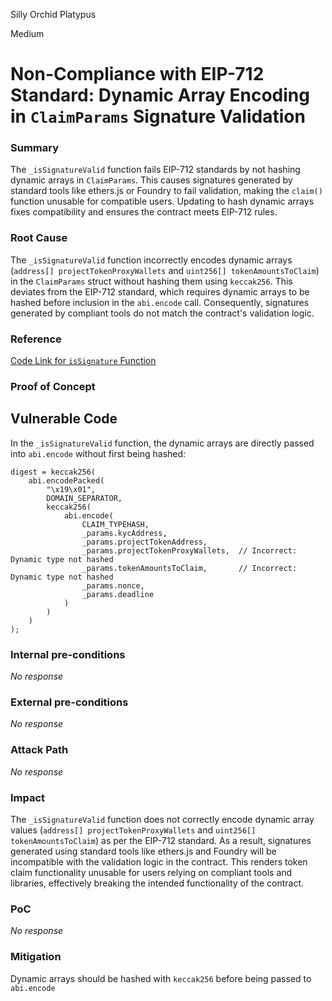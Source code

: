 Silly Orchid Platypus

Medium

# Non-Compliance with EIP-712 Standard: Dynamic Array Encoding in `ClaimParams` Signature Validation

### Summary

The `_isSignatureValid` function fails EIP-712 standards by not hashing dynamic arrays in `ClaimParams`. This causes signatures generated by standard tools like ethers.js or Foundry to fail validation, making the `claim()` function unusable for compatible users. Updating to hash dynamic arrays fixes compatibility and ensures the contract meets EIP-712 rules.

### Root Cause



The `_isSignatureValid` function incorrectly encodes dynamic arrays (`address[] projectTokenProxyWallets` and `uint256[] tokenAmountsToClaim`) in the `ClaimParams` struct without hashing them using `keccak256`. This deviates from the EIP-712 standard, which requires dynamic arrays to be hashed before inclusion in the `abi.encode` call. Consequently, signatures generated by compliant tools do not match the contract's validation logic.

### Reference  
[Code Link for `isSignature` Function](https://github.com/sherlock-audit/2024-11-vvv-exchange-update/blob/1791f41b310489aaa66de349ef1b9e4bd331f14b/vvv-platform-smart-contracts/contracts/vc/VVVVCTokenDistributor.sol#L157) 


### Proof of Concept

## Vulnerable Code
In the `_isSignatureValid` function, the dynamic arrays are directly passed into `abi.encode` without first being hashed:  
```solidity
digest = keccak256(
    abi.encodePacked(
        "\x19\x01",
        DOMAIN_SEPARATOR,
        keccak256(
            abi.encode(
                CLAIM_TYPEHASH,
                _params.kycAddress,
                _params.projectTokenAddress,
                _params.projectTokenProxyWallets,  // Incorrect: Dynamic type not hashed
                _params.tokenAmountsToClaim,       // Incorrect: Dynamic type not hashed
                _params.nonce,
                _params.deadline
            )
        )
    )
);
```


### Internal pre-conditions

_No response_

### External pre-conditions

_No response_

### Attack Path

_No response_

### Impact

The `_isSignatureValid` function does not correctly encode dynamic array values (`address[] projectTokenProxyWallets` and `uint256[] tokenAmountsToClaim`) as per the EIP-712 standard. As a result, signatures generated using standard tools like ethers.js and Foundry will be incompatible with the validation logic in the contract. This renders token claim functionality unusable for users relying on compliant tools and libraries, effectively breaking the intended functionality of the contract.  


### PoC

_No response_

### Mitigation

Dynamic arrays should be hashed with `keccak256` before being passed to `abi.encode`